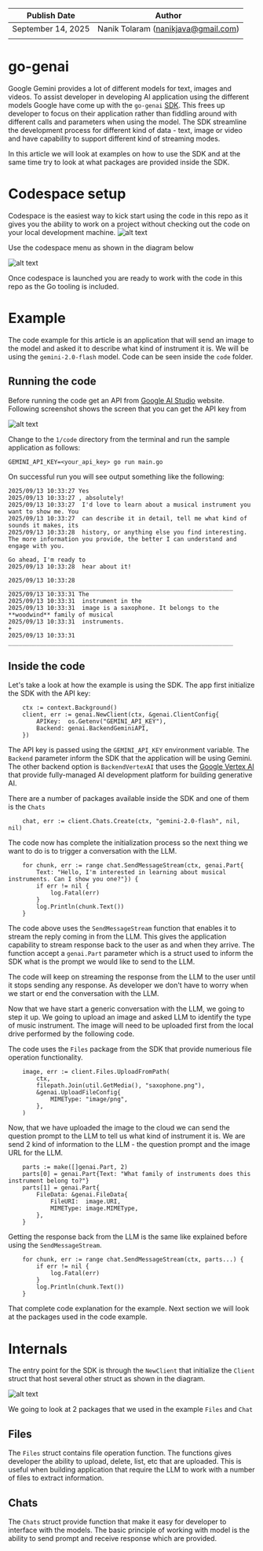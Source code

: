 | Publish Date       | Author                                        |
| ---                | ---       |
| September 14, 2025 | Nanik Tolaram (nanikjava@gmail.com)           |
|                 |       |


# go-genai

Google Gemini provides a lot of different models for text, images and videos. To assist developer in developing AI application using the different models Google have come up with the `go-genai` [SDK](https://github.com/googleapis/go-genai). This frees up developer to focus on their application rather than fiddling around with different calls and parameters when using the model. The SDK streamline the development process for different kind of data - text, image or video and have capability to support different kind of streaming modes.

In this article we will look at examples on how to use the SDK and at the same time try to look at what packages are provided inside the SDK.

# Codespace setup

Codespace is the easiest way to kick start using the code in this repo as it gives you the ability to work on a project without checking out the code on your local development machine. 
![alt text](1-1.png)

Use the codespace menu as shown in the diagram below

![alt text](1-1a.png)

Once codespace is launched you are ready to work with the code in this repo as the Go tooling is included.

# Example

The code example for this article is an application that will send an image to the model and asked it to describe what kind of instrument it is. We will be using the `gemini-2.0-flash` model. Code can be seen inside the `code` folder.


## Running the code

Before running the code get an API from [Google AI Studio](https://aistudio.google.com/) website. Following screenshot shows the screen that you can get the API key from

![alt text](1-2.png)

Change to the `1/code` directory from the terminal and run the sample application as follows:

```
GEMINI_API_KEY=<your_api_key> go run main.go
```

On successful run you will see output something like the following:

```
2025/09/13 10:33:27 Yes
2025/09/13 10:33:27 , absolutely!
2025/09/13 10:33:27  I'd love to learn about a musical instrument you want to show me. You
2025/09/13 10:33:27  can describe it in detail, tell me what kind of sounds it makes, its
2025/09/13 10:33:28  history, or anything else you find interesting. The more information you provide, the better I can understand and engage with you. 

Go ahead, I'm ready to
2025/09/13 10:33:28  hear about it! 

2025/09/13 10:33:28 ________________________________________________________________
2025/09/13 10:33:31 The
2025/09/13 10:33:31  instrument in the
2025/09/13 10:33:31  image is a saxophone. It belongs to the **woodwind** family of musical
2025/09/13 10:33:31  instruments.
+
2025/09/13 10:33:31 ________________________________________________________________
```

## Inside the code

Let's take a look at how the example is using the SDK. The app first initialize the SDK with the API key:

```
	ctx := context.Background()
	client, err := genai.NewClient(ctx, &genai.ClientConfig{
		APIKey:  os.Getenv("GEMINI_API_KEY"),
		Backend: genai.BackendGeminiAPI,
	})
```

The API key is passed using the `GEMINI_API_KEY` environment variable. The `Backend` parameter inform the SDK that the application will be using Gemini. The other backend option is `BackendVertexAI` that uses the [Google Vertex AI](https://cloud.google.com/vertex-ai) that provide fully-managed AI development platform for building generative AI.

There are a number of packages available inside the SDK and one of them is the `Chats`

```
	chat, err := client.Chats.Create(ctx, "gemini-2.0-flash", nil, nil)
```


The code now has complete the initialization process so the next thing we want to do is to trigger a conversation with
the LLM. 

```
	for chunk, err := range chat.SendMessageStream(ctx, genai.Part{
		Text: "Hello, I'm interested in learning about musical instruments. Can I show you one?"}) {
		if err != nil {
			log.Fatal(err)
		}
		log.Println(chunk.Text())
	}
```

The code above uses the `SendMessageStream` function that enables it to stream the reply coming in from the LLM. This gives the application capability to stream response back to the user as and when they arrive. The function accept a `genai.Part` parameter which is a struct used to inform the SDK what is the prompt we would like to send to the LLM.

The code will keep on streaming the response from the LLM to the user until it stops sending any response. As developer we don't have to worry when we start or end the conversation with the LLM.

Now that we have start a generic conversation with the LLM, we going to step it up. We going to upload an image and asked LLM to identify the type of music instrument. The image will need to be uploaded first from the local drive performed by the following code. 

The code uses the `Files` package from the SDK that provide numerious file operation functionality.


```
	image, err := client.Files.UploadFromPath(
		ctx,
		filepath.Join(util.GetMedia(), "saxophone.png"),
		&genai.UploadFileConfig{
			MIMEType: "image/png",
		},
	)
```

Now, that we have uploaded the image to the cloud we can send the question prompt to the LLM to tell us what kind of instrument it is. We are send 2 kind of information to the LLM - the question prompt and the image URL for the LLM.

```
	parts := make([]genai.Part, 2)
	parts[0] = genai.Part{Text: "What family of instruments does this instrument belong to?"}
	parts[1] = genai.Part{
		FileData: &genai.FileData{
			FileURI:  image.URI,
			MIMEType: image.MIMEType,
		},
	}
```

Getting the response back from the LLM is the same like explained before using the `SendMessageStream`.

```
	for chunk, err := range chat.SendMessageStream(ctx, parts...) {
		if err != nil {
			log.Fatal(err)
		}
		log.Println(chunk.Text())
	}
```

That complete code explanation for the example. Next section we will look at the packages used in the code example.

# Internals

The entry point for the SDK is through the `NewClient` that initialize the `Client` struct that host several other struct as shown in the diagram.

![alt text](1-3.png)

We going to look at 2 packages that we used in the example `Files` and `Chat`

## Files

The `Files` struct contains file operation function. The functions gives developer the ability to upload, delete, list, etc that are uploaded. This is useful when building application that require the LLM to work with a number of files to extract information.

## Chats

The `Chats` struct provide function that make it easy for developer to interface with the models. The basic principle of working with model is the ability to send prompt and receive response which are provided. 